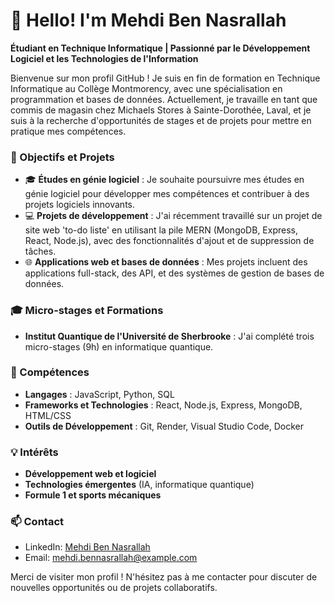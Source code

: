 # 👋 Hello! I'm Mehdi Ben Nasrallah

**Étudiant en Technique Informatique | Passionné par le Développement Logiciel et les Technologies de l'Information**

Bienvenue sur mon profil GitHub ! Je suis en fin de formation en Technique Informatique au Collège Montmorency, avec une spécialisation en programmation et bases de données. Actuellement, je travaille en tant que commis de magasin chez Michaels Stores à Sainte-Dorothée, Laval, et je suis à la recherche d'opportunités de stages et de projets pour mettre en pratique mes compétences.

### 🔭 Objectifs et Projets

- 🎓 **Études en génie logiciel** : Je souhaite poursuivre mes études en génie logiciel pour développer mes compétences et contribuer à des projets logiciels innovants.
- 💻 **Projets de développement** : J'ai récemment travaillé sur un projet de site web 'to-do liste' en utilisant la pile MERN (MongoDB, Express, React, Node.js), avec des fonctionnalités d'ajout et de suppression de tâches.
- 🌐 **Applications web et bases de données** : Mes projets incluent des applications full-stack, des API, et des systèmes de gestion de bases de données.

### 🎓 Micro-stages et Formations
- **Institut Quantique de l'Université de Sherbrooke** : J'ai complété trois micro-stages (9h) en informatique quantique.

### 🌱 Compétences
- **Langages** : JavaScript, Python, SQL
- **Frameworks et Technologies** : React, Node.js, Express, MongoDB, HTML/CSS
- **Outils de Développement** : Git, Render, Visual Studio Code, Docker

### 💡 Intérêts
- **Développement web et logiciel**
- **Technologies émergentes** (IA, informatique quantique)
- **Formule 1 et sports mécaniques**

### 📫 Contact
- LinkedIn: [Mehdi Ben Nasrallah](https://www.linkedin.com/in/mehdi-ben-nasrallah)
- Email: mehdi.bennasrallah@example.com

Merci de visiter mon profil ! N'hésitez pas à me contacter pour discuter de nouvelles opportunités ou de projets collaboratifs.

<!---
MehdiBenNasrallah/MehdiBenNasrallah is a ✨ special ✨ repository because its `README.md` (this file) appears on your GitHub profile.
You can click the Preview link to take a look at your changes.
--->
